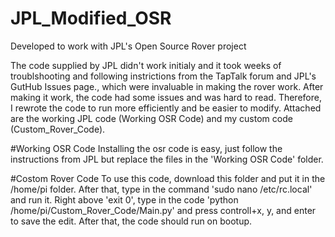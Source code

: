 # JPL_Modified_OSR
Developed to work with JPL's Open Source Rover project

The code supplied by JPL didn't work initialy and it took weeks of troublshooting and following instrictions from the TapTalk forum and JPL's GutHub Issues page., which were invaluable in making the rover work. After making it work, the code had some issues and was hard to read. Therefore, I rewrote the code to run more efficiently and be easier to modify. Attached are the working JPL code (Working OSR Code) and my custom code (Custom_Rover_Code).

#Working OSR Code
Installing the osr code is easy, just follow the instructions from JPL but replace the files in the 'Working OSR Code' folder.

#Costom Rover Code
To use this code, download this folder and put it in the /home/pi folder. After that, type in the command 'sudo nano /etc/rc.local' and run it. Right above 'exit 0', type in the code 'python /home/pi/Custom_Rover_Code/Main.py' and press controll+x, y, and enter to save the edit. After that, the code should run on bootup.
